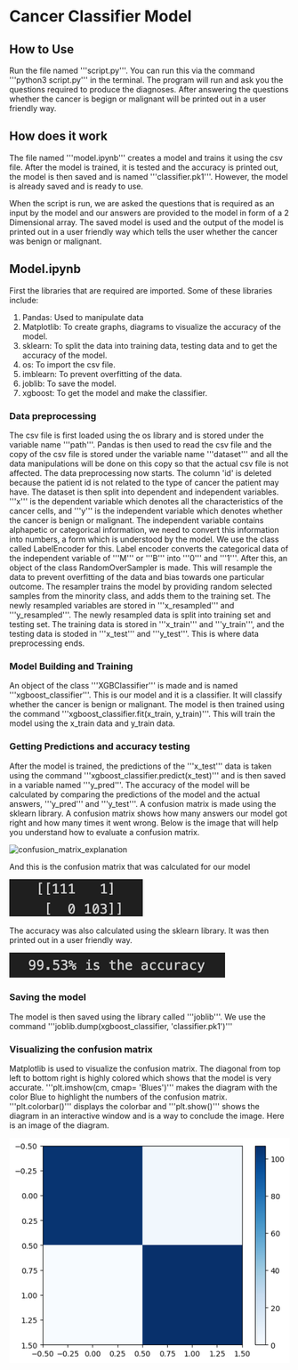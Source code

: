 # Cancer Classifier Model

## How to Use
Run the file named '''script.py'''. You can run this via the command '''python3 script.py''' in the terminal. The program will run and ask you the questions required to produce the diagnoses. After answering the questions whether the cancer is begign or malignant will be printed out in a user friendly way.

## How does it work
The file named '''model.ipynb''' creates a model and trains it using the csv file. After the model is trained, it is tested and the accuracy is printed out, the model is then saved and is named '''classifier.pk1'''. However, the model is already saved and is ready to use. 

When the script is run, we are asked the questions that is required as an input by the model and our answers are provided to the model in form of a 2 Dimensional array. The saved model is used and the output of the model is printed out in a user friendly way which tells the user whether the cancer was benign or malignant. 

## Model.ipynb 
First the libraries that are required are imported. Some of these libraries include:
1. Pandas: Used to manipulate data
2. Matplotlib: To create graphs, diagrams to visualize the accuracy of the model.
3. sklearn: To split the data into training data, testing data and to get the accuracy of the model. 
4. os: To import the csv file.
5. imblearn: To prevent overfitting of the data. 
6. joblib: To save the model. 
7. xgboost: To get the model and make the classifier. 

### Data preprocessing
The csv file is first loaded using the os library and is stored under the variable name '''path'''. Pandas is then used to read the csv file and the copy of the csv file is stored under the variable name '''dataset''' and all the data manipulations will be done on this copy so that the actual csv file is not affected. The data preprocessing now starts. The column 'id' is deleted because the patient id is not related to the type of cancer the patient may have. The dataset is then split into dependent and independent variables. '''x''' is the dependent variable which denotes all the characteristics of the cancer cells, and '''y''' is the independent variable which denotes whether the cancer is benign or malignant. The independent variable contains alphapetic or categorical information, we need to convert this information into numbers, a form which is understood by the model. We use the class called LabelEncoder for this. Label encoder converts the categorical data of the independent variable of '''M''' or '''B''' into '''0''' and '''1'''. After this, an object of the class RandomOverSampler is made. This will resample the data to prevent overfitting of the data and bias towards one particular outcome. The resampler trains the model by providing random selected samples from the minority class, and adds them to the training set. The newly resampled variables are stored in '''x_resampled''' and '''y_resampled'''. The newly resampled data is split into training set and testing set. The training data is stored in  '''x_train''' and '''y_train''', and the testing data is stoded in '''x_test''' and '''y_test'''. This is where data preprocessing ends.

### Model Building and Training
An object of the class '''XGBClassifier''' is made and is named '''xgboost_classifier'''. This is our model and it is a classifier. It will classify whether the cancer is benign or malignant. The model is then trained using the command '''xgboost_classifier.fit(x_train, y_train)'''. This will train the model using the x_train data and y_train data. 

### Getting Predictions and accuracy testing
After the model is trained, the predictions of the '''x_test''' data is taken using the command '''xgboost_classifier.predict(x_test)''' and is then saved in a variable named '''y_pred'''. The accuracy of the model will be calculated by comparing the predictions of the model and the actual answers, '''y_pred''' and '''y_test'''. A confusion matrix is made using the sklearn library. A confusion matrix shows how many answers our model got right and how many times it went wrong. Below is the image that will help you understand how to evaluate a confusion matrix. 

![confusion_matrix_explanation](https://miro.medium.com/v2/resize:fit:712/1*Z54JgbS4DUwWSknhDCvNTQ.png)

And this is the confusion matrix that was calculated for our model

![confusion_matrix](diagrams/confusion_matrix.png)

The accuracy was also calculated using the sklearn library. It was then printed out in a user friendly way. 

![accuracy](diagrams/accuracy.png)


### Saving the model

The model is then saved using the library called '''joblib'''. We use the command '''joblib.dump(xgboost_classifier, 'classifier.pk1')'''

### Visualizing the confusion matrix

Matplotlib is used to visualize the confusion matrix. The diagonal from top left to bottom right is highly colored which shows that the model is very accurate. '''plt.imshow(cm, cmap= 'Blues')''' makes the diagram with the color Blue to highlight the numbers of the confusion matrix. '''plt.colorbar()''' displays the colorbar and '''plt.show()''' shows the diagram in an interactive window and is a way to conclude the image. 
Here is an image of the diagram.

![diagram](diagrams/diagram.png)
